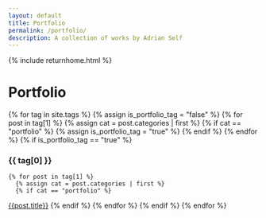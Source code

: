 ```yaml
---
layout: default
title: Portfolio
permalink: /portfolio/
description: A collection of works by Adrian Self
---
```


{% include returnhome.html %}

# Portfolio

{% for tag in site.tags %}
  {% assign is_portfolio_tag = "false" %}
  {% for post in tag[1] %}
    {% assign cat = post.categories | first %}
    {% if cat == "portfolio" %}
      {% assign is_portfolio_tag = "true" %}
    {% endif %}
  {% endfor %}
  {% if is_portfolio_tag == "true" %}
### {{ tag[0] }}
    {% for post in tag[1] %}
      {% assign cat = post.categories | first %}
      {% if cat == "portfolio" %}
[{{post.title}}]({{post.url}})
      {% endif %}
    {% endfor %}
  {% endif %}
{% endfor %}
